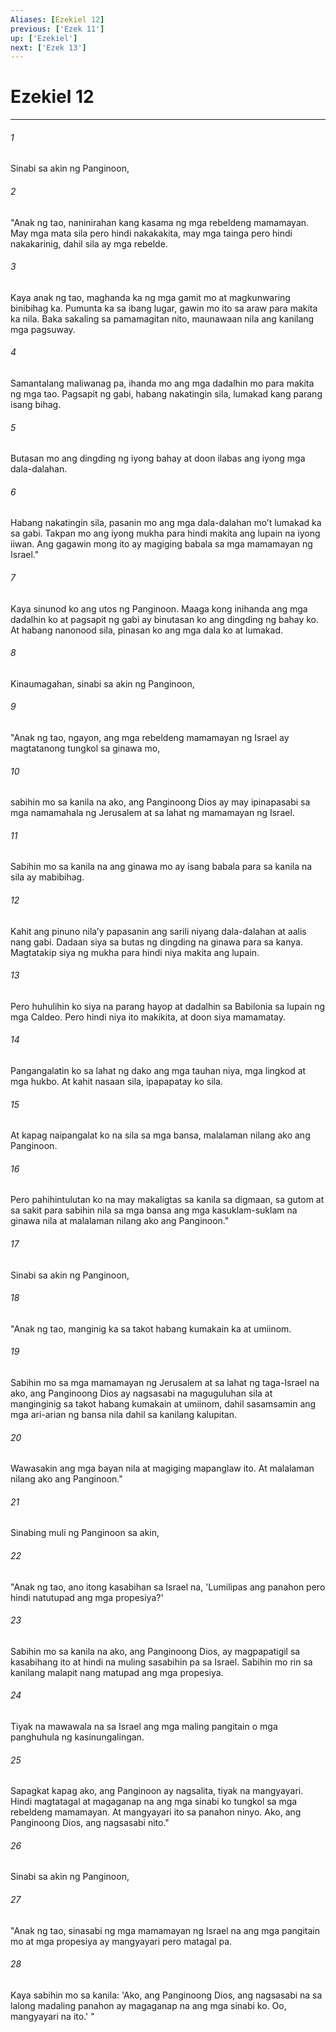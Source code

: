 ```yaml
---
Aliases: [Ezekiel 12]
previous: ['Ezek 11']
up: ['Ezekiel']
next: ['Ezek 13']
---
```

# Ezekiel 12

***

###### 1
Sinabi sa akin ng Panginoon, 

###### 2
"Anak ng tao, naninirahan kang kasama ng mga rebeldeng mamamayan. May mga mata sila pero hindi nakakakita, may mga tainga pero hindi nakakarinig, dahil sila ay mga rebelde. 

###### 3
Kaya anak ng tao, maghanda ka ng mga gamit mo at magkunwaring binibihag ka. Pumunta ka sa ibang lugar, gawin mo ito sa araw para makita ka nila. Baka sakaling sa pamamagitan nito, maunawaan nila ang kanilang mga pagsuway. 

###### 4
Samantalang maliwanag pa, ihanda mo ang mga dadalhin mo para makita ng mga tao. Pagsapit ng gabi, habang nakatingin sila, lumakad kang parang isang bihag. 

###### 5
Butasan mo ang dingding ng iyong bahay at doon ilabas ang iyong mga dala-dalahan. 

###### 6
Habang nakatingin sila, pasanin mo ang mga dala-dalahan moʼt lumakad ka sa gabi. Takpan mo ang iyong mukha para hindi makita ang lupain na iyong iiwan. Ang gagawin mong ito ay magiging babala sa mga mamamayan ng Israel." 

###### 7
Kaya sinunod ko ang utos ng Panginoon. Maaga kong inihanda ang mga dadalhin ko at pagsapit ng gabi ay binutasan ko ang dingding ng bahay ko. At habang nanonood sila, pinasan ko ang mga dala ko at lumakad. 

###### 8
Kinaumagahan, sinabi sa akin ng Panginoon, 

###### 9
"Anak ng tao, ngayon, ang mga rebeldeng mamamayan ng Israel ay magtatanong tungkol sa ginawa mo, 

###### 10
sabihin mo sa kanila na ako, ang Panginoong Dios ay may ipinapasabi sa mga namamahala ng Jerusalem at sa lahat ng mamamayan ng Israel. 

###### 11
Sabihin mo sa kanila na ang ginawa mo ay isang babala para sa kanila na sila ay mabibihag. 

###### 12
Kahit ang pinuno nilaʼy papasanin ang sarili niyang dala-dalahan at aalis nang gabi. Dadaan siya sa butas ng dingding na ginawa para sa kanya. Magtatakip siya ng mukha para hindi niya makita ang lupain. 

###### 13
Pero huhulihin ko siya na parang hayop at dadalhin sa Babilonia sa lupain ng mga Caldeo. Pero hindi niya ito makikita, at doon siya mamamatay. 

###### 14
Pangangalatin ko sa lahat ng dako ang mga tauhan niya, mga lingkod at mga hukbo. At kahit nasaan sila, ipapapatay ko sila. 

###### 15
At kapag naipangalat ko na sila sa mga bansa, malalaman nilang ako ang Panginoon. 

###### 16
Pero pahihintulutan ko na may makaligtas sa kanila sa digmaan, sa gutom at sa sakit para sabihin nila sa mga bansa ang mga kasuklam-suklam na ginawa nila at malalaman nilang ako ang Panginoon." 

###### 17
Sinabi sa akin ng Panginoon, 

###### 18
"Anak ng tao, manginig ka sa takot habang kumakain ka at umiinom. 

###### 19
Sabihin mo sa mga mamamayan ng Jerusalem at sa lahat ng taga-Israel na ako, ang Panginoong Dios ay nagsasabi na maguguluhan sila at manginginig sa takot habang kumakain at umiinom, dahil sasamsamin ang mga ari-arian ng bansa nila dahil sa kanilang kalupitan. 

###### 20
Wawasakin ang mga bayan nila at magiging mapanglaw ito. At malalaman nilang ako ang Panginoon." 

###### 21
Sinabing muli ng Panginoon sa akin, 

###### 22
"Anak ng tao, ano itong kasabihan sa Israel na, 'Lumilipas ang panahon pero hindi natutupad ang mga propesiya?' 

###### 23
Sabihin mo sa kanila na ako, ang Panginoong Dios, ay magpapatigil sa kasabihang ito at hindi na muling sasabihin pa sa Israel. Sabihin mo rin sa kanilang malapit nang matupad ang mga propesiya. 

###### 24
Tiyak na mawawala na sa Israel ang mga maling pangitain o mga panghuhula ng kasinungalingan. 

###### 25
Sapagkat kapag ako, ang Panginoon ay nagsalita, tiyak na mangyayari. Hindi magtatagal at magaganap na ang mga sinabi ko tungkol sa mga rebeldeng mamamayan. At mangyayari ito sa panahon ninyo. Ako, ang Panginoong Dios, ang nagsasabi nito." 

###### 26
Sinabi sa akin ng Panginoon, 

###### 27
"Anak ng tao, sinasabi ng mga mamamayan ng Israel na ang mga pangitain mo at mga propesiya ay mangyayari pero matagal pa. 

###### 28
Kaya sabihin mo sa kanila: 'Ako, ang Panginoong Dios, ang nagsasabi na sa lalong madaling panahon ay magaganap na ang mga sinabi ko. Oo, mangyayari na ito.' "
